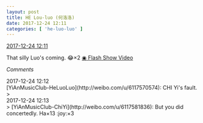 ```yaml
---
layout: post
title: HE Lou-luo (何洛洛)
date: 2017-12-24 12:11
categories: [ 'he-luo-luo' ]
---
```


<div class="weibo-info">
  <a href="https://weibo.com/6117570574/FB75xEA1c">2017-12-24 12:11</a>
</div>

That silly Luo's coming. :joy:×2 [◉ Flash Show Video](https://weibo.com/tv/v/FB75xEA1c)

<!-- more -->

*Comments*

<div class="weibo-info">2017-12-24 12:12</div>
[YiAnMusicClub-HeLuoLuo](http://weibo.com/u/6117570574): CHI Yi's fault.
> <div class="weibo-info">2017-12-24 12:13</div>
> [YiAnMusicClub-ChiYi](http://weibo.com/u/6117581836): But you did concertedly. Ha×13 :joy:×3
